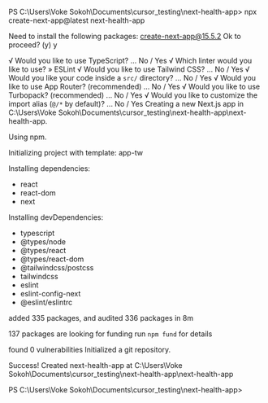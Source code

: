 PS C:\Users\Voke Sokoh\Documents\cursor_testing\next-health-app> npx create-next-app@latest next-health-app
>> 
Need to install the following packages:
create-next-app@15.5.2
Ok to proceed? (y) y

√ Would you like to use TypeScript? ... No / Yes
√ Which linter would you like to use? » ESLint
√ Would you like to use Tailwind CSS? ... No / Yes
√ Would you like your code inside a `src/` directory? ... No / Yes
√ Would you like to use App Router? (recommended) ... No / Yes
√ Would you like to use Turbopack? (recommended) ... No / Yes
√ Would you like to customize the import alias (`@/*` by default)? ... No / Yes
Creating a new Next.js app in C:\Users\Voke Sokoh\Documents\cursor_testing\next-health-app\next-health-app.

Using npm.

Initializing project with template: app-tw


Installing dependencies:
- react
- react-dom
- next

Installing devDependencies:
- typescript
- @types/node
- @types/react
- @types/react-dom
- @tailwindcss/postcss
- tailwindcss
- eslint
- eslint-config-next
- @eslint/eslintrc


added 335 packages, and audited 336 packages in 8m

137 packages are looking for funding
  run `npm fund` for details

found 0 vulnerabilities
Initialized a git repository.

Success! Created next-health-app at C:\Users\Voke Sokoh\Documents\cursor_testing\next-health-app\next-health-app    

PS C:\Users\Voke Sokoh\Documents\cursor_testing\next-health-app>
